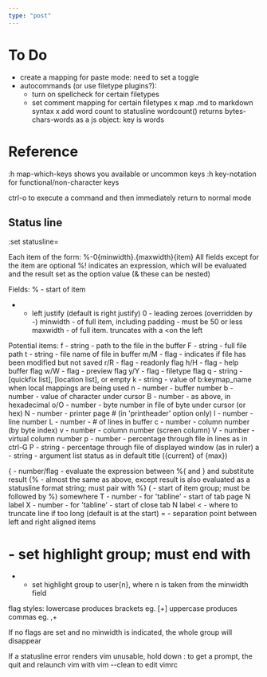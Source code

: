 ```yaml
---
type: "post"
---
```


# To Do

- create a mapping for paste mode: need to set a toggle
- autocommands (or use filetype plugins?):
    - turn on spellcheck for certain filetypes
	- set comment mapping for certain filetypes
x map .md to markdown syntax
x add word count to statusline
	wordcount() returns bytes-chars-words as a js object: key is words


# Reference
:h map-which-keys shows you available or uncommon keys
:h key-notation for functional/non-character keys

ctrl-o to execute a command and then immediately return to normal mode

## Status line
:set statusline=

Each item of the form: 
	%-0{minwidth}.{maxwidth}{item}
All fields except for the item are optional 
	%!
indicates an expression, which will be evaluated and the result set as the option value (& these can be nested)

Fields:
% - start of item
- - left justify (default is right justify)
0 - leading zeroes (overridden by -)
minwidth - of full item, including padding - must be 50 or less
maxwidth - of full item. truncates with a <on the left
>
Potential items:
f - string - path to the file in the buffer
F - string - full file path
t - string - file name of file in buffer
m/M - flag - indicates if file has been modified but not saved 
r/R - flag - readonly flag 
h/H - flag - help buffer flag 
w/W - flag - preview flag
y/Y - flag - filetype flag
q - string - [quickfix list], [location list], or empty
k - string - value of b:keymap_name when local mappings are being used
n - number - buffer number
b - number - value of character under cursor
B - number - as above, in hexadecimal
o/O - number - byte number in file of byte under cursor (or hex)
N - number - printer page # (in 'printheader' option only)
l - number - line number
L - number - # of lines in buffer
c - number - column number (by byte index)
v - number - column number (screen column)
V - number - virtual column number
p - number - percentage through file in lines as in ctrl-G
P - string - percentage through file of displayed window (as in ruler)
a - string - argument list status as in default title ({current} of {max})

{ - number/flag - evaluate the expression between %{ and } and substitute result
{% - almost the same as above, except result is also evaluated as a statusline format string; must pair with %}
( - start of item group; must be followed by %) somewhere
T - number - for 'tabline' - start of tab page N label
X - number - for 'tabline' - start of close tab N label
< - where to truncate line if too long (default is at the start)
= - separation point between left and right aligned items
# - set highlight group; must end with #
* - set highlight group to user{n}, where n is taken from the minwidth field 

flag styles:
lowercase produces brackets eg. [+]
uppercase produces commas eg. ,+

If no flags are set and no minwidth is indicated, the whole group will disappear

If a statusline error renders vim unusable, hold down : to get a prompt, the quit and relaunch vim with vim --clean to edit vimrc

